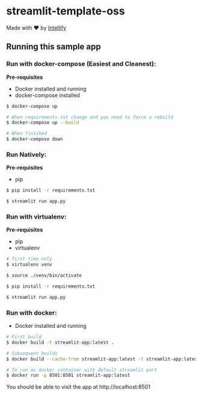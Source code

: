 # streamlit-template-oss

Made with :heart: by [Intellify](https://intellify.com.au/)


## Running this sample app

### Run with docker-compose (Easiest and Cleanest):

**Pre-requisites**
* Docker installed and running
* docker-compose installed

```bash
$ docker-compose up

# When requirements.txt change and you need to force a rebuild
$ docker-compose up --build

# When finished
$ docker-compose down
```

### Run Natively:

**Pre-requisites**
* pip

```bash
$ pip install -r requirements.txt

$ streamlit run app.py
```

### Run with virtualenv:

**Pre-requisites**
* pip
* virtualenv

```bash
# first time only
$ virtualenv venv

$ source ./venv/bin/activate

$ pip install -r requirements.txt

$ streamlit run app.py
```

### Run with docker:
* Docker installed and running

```bash
# First build
$ docker build -t streamlit-app:latest .

# Subsequent builds
$ docker build --cache-from streamlit-app:latest -t streamlit-app:latest .

# To run as docker container with default streamlit port
$ docker run -p 8501:8501 streamlit-app:latest
```

You should be able to visit the app at http://localhost:8501

